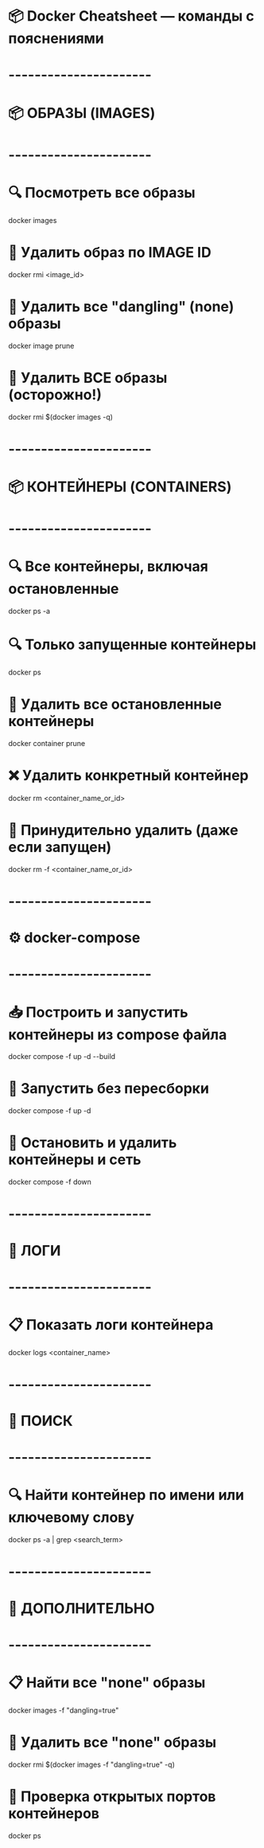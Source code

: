 # 📦 Docker Cheatsheet — команды с пояснениями

# ----------------------
# 📦 ОБРАЗЫ (IMAGES)
# ----------------------

# 🔍 Посмотреть все образы
docker images

# 🧹 Удалить образ по IMAGE ID
docker rmi <image_id>

# 🧼 Удалить все "dangling" (none) образы
docker image prune

# 🧼 Удалить ВСЕ образы (осторожно!)
docker rmi $(docker images -q)


# ----------------------
# 📦 КОНТЕЙНЕРЫ (CONTAINERS)
# ----------------------

# 🔍 Все контейнеры, включая остановленные
docker ps -a

# 🔍 Только запущенные контейнеры
docker ps

# 🧼 Удалить все остановленные контейнеры
docker container prune

# ❌ Удалить конкретный контейнер
docker rm <container_name_or_id>

# 🚫 Принудительно удалить (даже если запущен)
docker rm -f <container_name_or_id>


# ----------------------
# ⚙️ docker-compose
# ----------------------

# 📥 Построить и запустить контейнеры из compose файла
docker compose -f <path-to-yml> up -d --build

# 🚀 Запустить без пересборки
docker compose -f <path-to-yml> up -d

# 🛑 Остановить и удалить контейнеры и сеть
docker compose -f <path-to-yml> down


# ----------------------
# 📄 ЛОГИ
# ----------------------

# 📋 Показать логи контейнера
docker logs <container_name>


# ----------------------
# 🔎 ПОИСК
# ----------------------

# 🔍 Найти контейнер по имени или ключевому слову
docker ps -a | grep <search_term>


# ----------------------
# 🧰 ДОПОЛНИТЕЛЬНО
# ----------------------

# 📋 Найти все "none" образы
docker images -f "dangling=true"

# 🧼 Удалить все "none" образы
docker rmi $(docker images -f "dangling=true" -q)

# 🔧 Проверка открытых портов контейнеров
docker ps